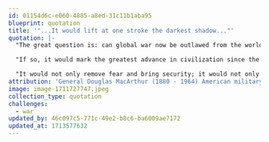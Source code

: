 ```yaml
---
id: 01154d6c-e060-4885-a8ed-31c11b1aba95
blueprint: quotation
title: '"...It would lift at one stroke the darkest shadow..."'
quotation: |-
  "The great question is: can global war now be outlawed from the world? 

  "If so, it would mark the greatest advance in civilization since the Sermon on the Mount. It would lift at one stroke the darkest shadow which has engulfed mankind from the beginning. 

  "It would not only remove fear and bring security; it would not only create new moral and spiritual values; it would produce an economic wave of prosperity that would raise the world's standard of living beyond anything ever dreamed of by man."
attribution: 'General Douglas MacArthur (1880 - 1964) American military leader'
image: image-1711727747.jpeg
collection_type: quotation
challenges:
  - war
updated_by: 46c097c5-771c-49e2-b8c6-ba6009ae7172
updated_at: 1713577632
---
```

